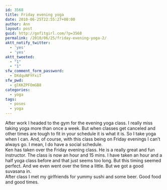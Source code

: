 ```yaml
---
id: 3568
title: Friday evening yoga
date: 2010-06-25T22:55:27+00:00
author: Ann
layout: post
guid: http://gofitgirl.com/?p=3568
permalink: /2010/06/25/friday-evening-yoga-2/
aktt_notify_twitter:
  - 'yes'
  - 'yes'
aktt_tweeted:
  - "1"
  - "1"
sfw_comment_form_password:
  - DXdquNFYFxiT
sfw_pwd:
  - glKKZPFOmGB8
categories:
  - yoga
tags:
  - poses
  - yoga
---
```

After work I headed to the gym for the evening yoga class. I really miss taking yoga more than once a week. But when classes get canceled and other times are tough to fit in your schedule it is what it is. So I take yoga when I can. And, of course, with this class being on Friday evenings I can&#8217;t always go. I mean, I do have a social schedule.  
Ken has taken over the Friday evening class. He is a really great and fun instructor. The class is now an hour and 15 mins. I have taken an hour and a half yoga class before and that just seems too long. But this timing seemed perfect. And we even went over the time a little. But we got a good suvasana in.  
After class I met my girlfriends for yummy sushi and some beer. Good food and good times.